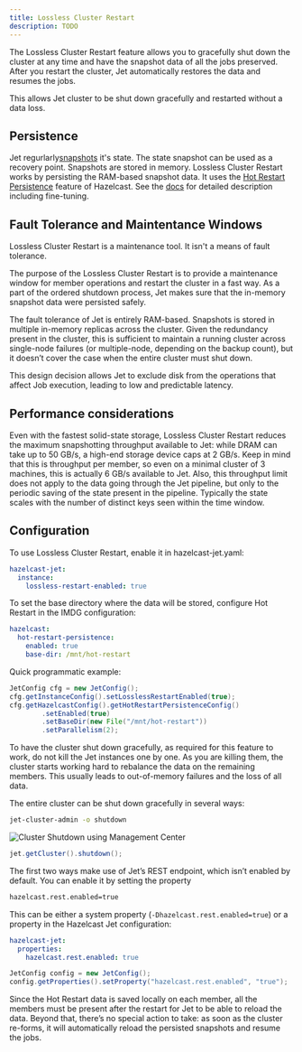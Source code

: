 ```yaml
---
title: Lossless Cluster Restart 
description: TODO
---
```


The Lossless Cluster Restart feature allows you to gracefully shut down
the cluster at any time and have the snapshot data of all the jobs
preserved. After you restart the cluster, Jet automatically restores the
data and resumes the jobs.

This allows Jet cluster to be shut down gracefully and restarted
without a data loss.

## Persistence

Jet regurlarly[snapshots](/docs/architecture/fault-tolerance) it's
state. The state snapshot can be used as a recovery point. Snapshots are
stored in memory. Lossless Cluster Restart works by persisting the
RAM-based snapshot data. It uses the
[Hot Restart Persistence](https://docs.hazelcast.org/docs/latest/manual/html-single/index.html#hot-restart-persistence)
feature of Hazelcast. See the
[docs](https://docs.hazelcast.org/docs/latest/manual/html-single/index.html#hot-restart-persistence)
for detailed description including fine-tuning.

## Fault Tolerance and Maintentance Windows

Lossless Cluster Restart is a maintenance tool. It isn't a means of
fault tolerance.

The purpose of the Lossless Cluster Restart is to provide a maintenance
window for member operations and restart the cluster in a fast way. As
a part of the ordered shutdown process, Jet makes sure that the
in-memory snapshot data were persisted safely.

The fault tolerance of Jet is entirely RAM-based. Snapshots is stored in
multiple in-memory replicas across the cluster. Given the redundancy
present in the cluster, this is sufficient to maintain a running cluster
across single-node failures (or multiple-node, depending on the backup
count), but it doesn’t cover the case when the entire cluster must shut
down.

This design decision allows Jet to exclude disk from the operations that
affect Job execution, leading to low and predictable latency.

## Performance considerations

Even with the fastest solid-state storage, Lossless Cluster Restart
reduces the maximum snapshotting throughput available to Jet:
while DRAM can take up to 50 GB/s, a high-end storage device caps at
2 GB/s. Keep in mind that this is throughput per member, so even on a
minimal cluster of 3 machines, this is actually 6 GB/s available to Jet.
Also, this throughput limit does not apply to the data going through the
Jet pipeline, but only to the periodic saving of the state present in
the pipeline. Typically the state scales with the number of distinct
keys seen within the time window.

## Configuration

To use Lossless Cluster Restart, enable it in hazelcast-jet.yaml:

```yml
hazelcast-jet:
  instance:
    lossless-restart-enabled: true
```

To set the base directory where the data will be stored, configure Hot
Restart in the IMDG configuration:

```yml
hazelcast:
  hot-restart-persistence:
    enabled: true
    base-dir: /mnt/hot-restart
```

Quick programmatic example:

```java
JetConfig cfg = new JetConfig();
cfg.getInstanceConfig().setLosslessRestartEnabled(true);
cfg.getHazelcastConfig().getHotRestartPersistenceConfig()
        .setEnabled(true)
        .setBaseDir(new File("/mnt/hot-restart"))
        .setParallelism(2);
```

To have the cluster shut down gracefully, as required for this feature
to work, do not kill the Jet instances one by one. As you are killing
them, the cluster starts working hard to rebalance the data on the
remaining members. This usually leads to out-of-memory failures and the
loss of all data.

The entire cluster can be shut down gracefully in several ways:

<!--DOCUSAURUS_CODE_TABS-->

<!--Command line-->

```bash
jet-cluster-admin -o shutdown
```

<!-- Jet Management Center -->

![Cluster Shutdown using Management Center](assets/management-center-shutdown.png)

<!-- Programmatically -->

```java
jet.getCluster().shutdown();
```

<!--END_DOCUSAURUS_CODE_TABS-->

The first two ways make use of Jet’s REST endpoint, which isn’t enabled
by default. You can enable it by setting the property

```bash
hazelcast.rest.enabled=true
```

This can be either a system property (`-Dhazelcast.rest.enabled=true`)
or a property in the Hazelcast Jet configuration:

<!--DOCUSAURUS_CODE_TABS-->

<!--YAML -->

```yaml
hazelcast-jet:
  properties:
    hazelcast.rest.enabled: true
```

<!-- Programmatically -->

```java
JetConfig config = new JetConfig();
config.getProperties().setProperty("hazelcast.rest.enabled", "true");
```

<!--END_DOCUSAURUS_CODE_TABS-->

Since the Hot Restart data is saved locally on each member, all the
members must be present after the restart for Jet to be able to reload
the data. Beyond that, there’s no special action to take: as soon as the
cluster re-forms, it will automatically reload the persisted snapshots
and resume the jobs.